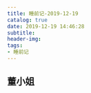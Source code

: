 ```yaml
---
title: 睡前记-2019-12-19
catalog: true
date: 2019-12-19 14:46:28
subtitle:
header-img:
tags:
- 睡前记
---
```



## 董小姐


